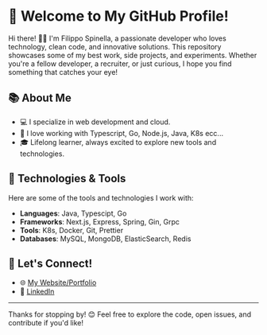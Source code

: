 # 🚀 Welcome to My GitHub Profile!

Hi there! 🙋‍♂️ I'm Filippo Spinella, a passionate developer who loves technology, clean code, and innovative solutions. This repository showcases some of my best work, side projects, and experiments. Whether you're a fellow developer, a recruiter, or just curious, I hope you find something that catches your eye!

## 📚 About Me

- 💻 I specialize in web development and cloud.
- 🔧 I love working with Typescript, Go, Node.js, Java, K8s ecc...
- 🎓 Lifelong learner, always excited to explore new tools and technologies.

## 🚀 Technologies & Tools

Here are some of the tools and technologies I work with:

- **Languages**: Java, Typescipt, Go 
- **Frameworks**: Next.js, Express, Spring, Gin, Grpc
- **Tools**: K8s, Docker, Git, Prettier
- **Databases**: MySQL, MongoDB, ElasticSearch, Redis

## 👥 Let's Connect!

- 🌐 [My Website/Portfolio](https://www.spinny.dev)
- 💼 [LinkedIn](https://www.linkedin.com/in/filippo-spinella/)
---

Thanks for stopping by! 😊 Feel free to explore the code, open issues, and contribute if you'd like!
